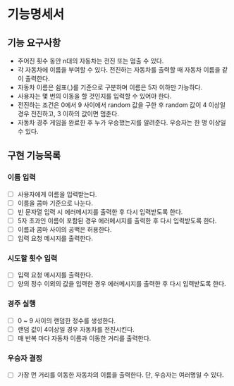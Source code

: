# 기능명세서 

## 기능 요구사항
* 주어진 횟수 동안 n대의 자동차는 전진 또는 멈출 수 있다. 
* 각 자동차에 이름을 부여할 수 있다. 전진하는 자동차를 출력할 때 자동차 이름을 같이 출력한다. 
* 자동차 이름은 쉼표(,)를 기준으로 구분하며 이름은 5자 이하만 가능하다. 
* 사용자는 몇 번의 이동을 할 것인지를 입력할 수 있어야 한다. 
* 전진하는 조건은 0에서 9 사이에서 random 값을 구한 후 random 값이 4 이상일 경우 전진하고, 3 이하의 값이면 멈춘다. 
* 자동차 경주 게임을 완료한 후 누가 우승했는지를 알려준다. 우승자는 한 명 이상일 수 있다.

## 구현 기능목록
### 이름 입력
- [ ] 사용자에게 이름을 입력받는다. 
- [ ] 이름을 콤마 기준으로 나눈다.
- [ ] 빈 문자열 입력 시 에러메시지를 출력한 후 다시 입력받도록 한다.
- [ ] 5자 초과인 이름이 포함된 경우 에러메시지를 출력한 후 다시 입력받도록 한다.
- [ ] 이름과 콤마 사이의 공백은 허용한다.
- [ ] 입력 요청 메시지를 출력한다.
### 시도할 횟수 입력
- [ ] 입력 요청 메시지를 출력한다.
- [ ] 양의 정수 이외의 값을 입력한 경우 에러메시지를 출력한 후 다시 입력받도록 한다.
### 경주 실행
- [ ] 0 ~ 9 사이의 랜덤한 정수를 생성한다.
- [ ] 랜덤 값이 4이상일 경우 자동차를 전진시킨다.
- [ ] 매 반복 마다 자동차 이름과 이동한 거리를 출력한다.
### 우승자 결정
- [ ] 가장 먼 거리를 이동한 자동차의 이름을 출력한다. 단, 우승자는 여러명일 수 있다.